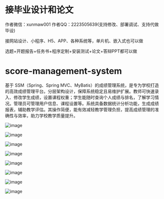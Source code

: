 # 接毕业设计和论文
作者微信：xunmaw001  作者QQ：2223505639(支持修改、部署调试、支持代做毕设)

接网站设计、小程序、H5、APP、各种系统等，单片机、嵌入式也可以做

选题+开题报告+任务书+程序定制+安装测试+论文+答辩PPT都可以做
# score-management-system
基于 SSM（Spring、Spring MVC、MyBatis）的成绩管理系统，是专为学校打造的高效成绩管理平台。分层架构设计，保障系统稳定且易维护扩展。教师可快速录入、修改学生成绩，设置课程权重；学生能随时查询个人成绩与排名，了解学习情况。管理员可管理用户信息、课程设置等。系统具备数据统计分析功能，生成成绩报表，辅助教学评估。其操作简便，能有效减轻教学管理负担，提高成绩管理的准确性与效率，助力学校教学质量提升。 

![image](https://github.com/user-attachments/assets/b210f763-68ee-4bf9-ad95-b044108264b9)

![image](https://github.com/user-attachments/assets/8dafa578-f17a-491d-b79a-a30a5846c59b)

![image](https://github.com/user-attachments/assets/4323a0d2-5690-4576-8f13-cfac968c404e)

![image](https://github.com/user-attachments/assets/0d69b02e-a030-4bb3-bcf5-576471b617e8)

![image](https://github.com/user-attachments/assets/df8a10ca-d4c5-4575-bf1e-916a2704ae67)

![image](https://github.com/user-attachments/assets/72b64345-6cbb-4d05-966e-9c083d3bd89f)

![image](https://github.com/user-attachments/assets/52925bb7-7dc8-4bfa-86fa-8943b0c7b2fd)

![image](https://github.com/user-attachments/assets/4434a7f4-3776-4426-a3ed-8c9a0709db90)
